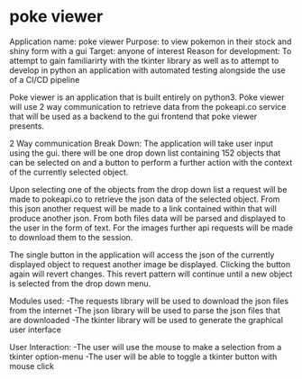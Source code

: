 # poke viewer

Application name: poke viewer
Purpose: to view pokemon in their stock and shiny form with a gui
Target: anyone of interest
Reason for development: To attempt to gain familiarirty with the tkinter library as well as to attempt to develop in python an application with automated testing alongside the use of a CI/CD pipeline

Poke viewer is an application that is built entirely on python3. Poke viewer will use 2 way communication to retrieve data from the pokeapi.co service that will be used as a backend to the gui frontend that poke viewer presents.

2 Way communication Break Down:
The application will take user input using the gui. there will be one drop down list containing 152 objects that can be selected on and a button to perform a further action with the context of the currently selected object. 

Upon selecting one of the objects from the drop down list a request will be made to pokeapi.co to retrieve the json data of the selected object. From this json another request will be made to a link contained within that will produce another json. From both files data will be parsed and displayed to the user in the form of text. For the images further api requests will be made to download them to the session.

The single button in the application will access the json of the currently displayed object to request another image be displayed. Clicking the button again will revert changes. This revert pattern will continue until a new object is selected from the drop down menu.

Modules used:
-The requests library will be used to download the json files from the internet
-The json library will be used to parse the json files that are downloaded
-The tkinter library will be used to generate the graphical user interface

User Interaction:
-The user will use the mouse to make a selection from a tkinter option-menu
-The user will be able to toggle a tkinter button with mouse click